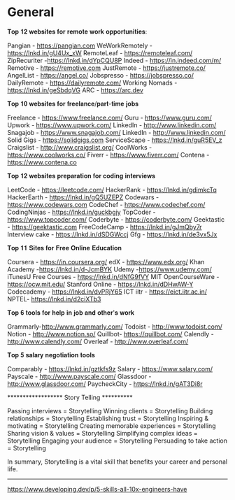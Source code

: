 # General

𝐓𝐨𝐩 𝟏𝟐 𝐰𝐞𝐛𝐬𝐢𝐭𝐞𝐬 𝐟𝐨𝐫 𝐫𝐞𝐦𝐨𝐭𝐞 𝐰𝐨𝐫𝐤 𝐨𝐩𝐩𝐨𝐫𝐭𝐮𝐧𝐢𝐭𝐢𝐞𝐬:

Pangian - https://pangian.com
WeWorkRemotely - https://lnkd.in/gU4Ux_xW
RemoteLeaf - https://remoteleaf.com/
ZipRecuriter -https://lnkd.in/dYpCQU8P
Indeed - https://in.indeed.com/m/
Remotive - https://remotive.com
JustRemote - https://justremote.co/
AngelList - https://angel.co/
Jobspresso - https://jobspresso.co/
DailyRemote - https://dailyremote.com/
Working Nomads - https://lnkd.in/geSbdqVG
ARC - https://arc.dev

𝐓𝐨𝐩 𝟏𝟎 𝐰𝐞𝐛𝐬𝐢𝐭𝐞𝐬 𝐟𝐨𝐫 𝐟𝐫𝐞𝐞𝐥𝐚𝐧𝐜𝐞/𝐩𝐚𝐫𝐭-𝐭𝐢𝐦𝐞 𝐣𝐨𝐛𝐬

Freelance - https://www.freelance.com/
Guru - https://www.guru.com/
Upwork - https://www.upwork.com/
LinkedIn - http://www.linkedin.com/
Snagajob - https://www.snagajob.com/
LinkedIn - http://www.linkedin.com/
Solid Gigs - https://solidgigs.com
ServiceScape - https://lnkd.in/guR5EV_z
Craigslist - http://www.craigslist.org/
CoolWorks - https://www.coolworks.co/
Fiverr - https://www.fiverr.com/
Contena - https://www.contena.co

𝐓𝐨𝐩 𝟏𝟐 𝐰𝐞𝐛𝐬𝐢𝐭𝐞𝐬 𝐩𝐫𝐞𝐩𝐚𝐫𝐚𝐭𝐢𝐨𝐧 𝐟𝐨𝐫 𝐜𝐨𝐝𝐢𝐧𝐠 𝐢𝐧𝐭𝐞𝐫𝐯𝐢𝐞𝐰𝐬

LeetCode - https://leetcode.com/
HackerRank - https://lnkd.in/gdimkcTq
HackerEarth - https://lnkd.in/gQ5UZEPZ
Codewars - https://www.codewars.com
CodeChef - https://www.codechef.com/
CodingNinjas - https://lnkd.in/guckbgjy
TopCoder - https://www.topcoder.com/
Coderbyte - https://coderbyte.com/
Geektastic - https://geektastic.com
FreeCodeCamp - https://lnkd.in/gJmQby7r
Interview cake - https://lnkd.in/dSDGWccj
Gfg - https://lnkd.in/de3vx5Jx

𝐓𝐨𝐩 𝟏𝟏 𝐒𝐢𝐭𝐞𝐬 𝐟𝐨𝐫 𝐅𝐫𝐞𝐞 𝐎𝐧𝐥𝐢𝐧𝐞 𝐄𝐝𝐮𝐜𝐚𝐭𝐢𝐨𝐧

Coursera - https://in.coursera.org/
edX - https://www.edx.org/
Khan Academy -https://lnkd.in/d-JcmBYK
Udemy -https://www.udemy.com/
iTunesU Free Courses - https://lnkd.in/dNfG9fVY
MIT OpenCourseWare - https://ocw.mit.edu/
Stanford Online - https://lnkd.in/dDHwAW-Y
Codecademy - https://lnkd.in/dvPRjY65
ICT iitr - https://eict.iitr.ac.in/
NPTEL- https://lnkd.in/d2ciXTb3

𝐓𝐨𝐩 𝟔 𝐭𝐨𝐨𝐥𝐬 𝐟𝐨𝐫 𝐡𝐞𝐥𝐩 𝐢𝐧 𝐣𝐨𝐛 𝐚𝐧𝐝 𝐨𝐭𝐡𝐞𝐫'𝐬 𝐰𝐨𝐫𝐤

Grammarly-http://www.grammarly.com/
Todoist - http://www.todoist.com/
Notion - http://www.notion.so/
Quillbot- https://quillbot.com/
Calendly - http://www.calendly.com/
Overleaf - http://www.overleaf.com/

𝐓𝐨𝐩 𝟓 𝐬𝐚𝐥𝐚𝐫𝐲 𝐧𝐞𝐠𝐨𝐭𝐢𝐚𝐭𝐢𝐨𝐧 𝐭𝐨𝐨𝐥𝐬

Comparably - https://lnkd.in/gztkfs9z
Salary - https://www.salary.com/
Payscale - http://www.payscale.com/
Glassdoor - http://www.glassdoor.com/
PaycheckCity - https://lnkd.in/gAT3Di8r

****************** Story Telling **********

Passing interviews = Storytelling
Winning clients = Storytelling
Building relationships = Storytelling
Establishing trust = Storytelling
Inspiring & motivating = Storytelling
Creating memorable experiences = Storytelling
Sharing vision & values = Storytelling
Simplifying complex ideas = Storytelling
Engaging your audience = Storytelling
Persuading to take action = Storytelling

In summary, Storytelling is a vital skill that benefits your career and personal life.

*******************

https://www.developing.dev/p/5-skills-all-10x-engineers-have



